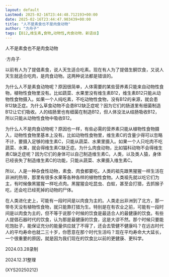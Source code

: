 ```yaml
---
layout: default
Lastmod: 2025-02-16T23:44:48.712193+00:00
date: 2025-02-16T23:44:47.903439+00:00
title: "人不是素食也不是肉食动物"
author: "方舟子"
tags: [B12,维生素,食物,动物性,肉食动物，新语丝]
---
```


人不是素食也不是肉食动物

·方舟子·

以前有人为了提倡素食，说人天生适合吃素。现在有人为了提倡生酮饮食，又说人天生就适合吃肉，是肉食动物。这两种说法都是错误的。

为什么人不是素食动物呢？原因很简单，人体需要的某些营养素只能来自动物性食物，植物性食物里没有。比如蔬菜、水果里没有维生素B12，维生素B12只能从动物性食物摄入。如果一个人纯吃素，不吃动物性食物，没有B12的来源，就会患B12缺乏症。为什么草食动物不会患B12缺乏症呢？因为它们的肠道里有细菌制造B12让它们吸收。人的结肠里也有细菌在制造B12，但人体没法从结肠吸收B12，所以只能从动物性食物中吸收B12。

为什么人不是肉食动物呢？原因也一样，有些必需的营养素只能从植物性食物摄入，动物性食物里基本上没有。比如动物性食物里，维生素C的含量少得可以忽略不计，要摄入足够的维生素C，只能从蔬菜、水果里摄入。如果一个人只吃肉不吃蔬菜、水果，就会得维生素C缺乏症。为什么肉食动物，比如猫科动物不会得维生素C缺乏症呢？因为它们的身体可以自己制造维生素C。人类，以及类人猿，身体已经丧失了制造维生素C的功能，只能从蔬菜、水果摄入维生素C。

所以，人是一种杂食性动物，素食、肉食都要吃。人类的祖先跟黑猩猩一样生活在非洲的热带，那里有很多水果等各种各样的植物性食物。人类祖先就以吃它们为主，有时候像黑猩猩一样吃点肉。黑猩猩会吃昆虫、白蚁，甚至会打猎，去抓猴子吃，还会吃已经死掉的动物的尸体。

在人类进化史上，可能有一段时间是以肉食为主的。人类走出非洲到了北方，那一带冬天没有植物性食物，就只能靠打猎为生。特别是在有农业之前，可能有一段时间是以肉食为主的，但不等于说那个时候的饮食是最适合人的最健康的饮食。有些人提倡石器时代的饮食，认为那是最健康的饮食，这是大谬不然。那个时候只要能吃饱肚子，能保证充分的能量供应就了不得了，还会去管健不健康吗？在远古时代人的平均寿命也就二三十岁，你愿意在那个时代生活吗？现在平均寿命大大延长，一个很重要的原因，就是因为我们现在的饮食比以前的更健康、更科学。

2024.03.28录制

2024.12.31整理

(XYS20250212)

